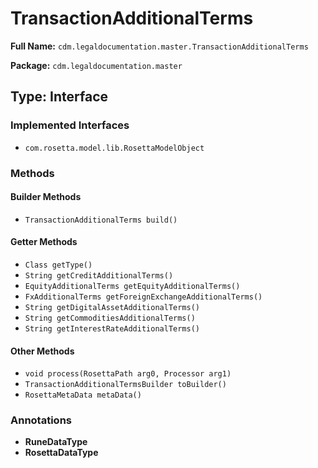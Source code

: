 # TransactionAdditionalTerms

**Full Name:** `cdm.legaldocumentation.master.TransactionAdditionalTerms`

**Package:** `cdm.legaldocumentation.master`

## Type: Interface

### Implemented Interfaces

- `com.rosetta.model.lib.RosettaModelObject`

### Methods

#### Builder Methods

- `TransactionAdditionalTerms build()`

#### Getter Methods

- `Class getType()`
- `String getCreditAdditionalTerms()`
- `EquityAdditionalTerms getEquityAdditionalTerms()`
- `FxAdditionalTerms getForeignExchangeAdditionalTerms()`
- `String getDigitalAssetAdditionalTerms()`
- `String getCommoditiesAdditionalTerms()`
- `String getInterestRateAdditionalTerms()`

#### Other Methods

- `void process(RosettaPath arg0, Processor arg1)`
- `TransactionAdditionalTermsBuilder toBuilder()`
- `RosettaMetaData metaData()`

### Annotations

- **RuneDataType**
- **RosettaDataType**

